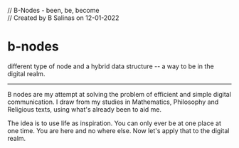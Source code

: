 // B-Nodes - been, be, become  
// Created by B Salinas on 12-01-2022

# b-nodes
different type of node and a hybrid data structure -- a way to be in the digital realm.

***

B nodes are my attempt at solving the problem of efficient and simple digital communication.
I draw from my studies in Mathematics, Philosophy and Religious texts, using what's already been to aid me.

The idea is to use life as inspiration. You can only ever be at one place at one time. You are here and no where else. Now let's apply that to the digital realm.